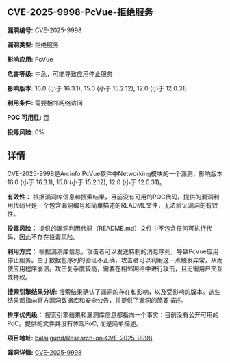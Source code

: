 ## CVE-2025-9998-PcVue-拒绝服务

**漏洞编号:** CVE-2025-9998

**漏洞类型:** 拒绝服务

**影响应用:** PcVue

**危害等级:** 中危，可能导致应用停止服务

**影响版本:** 16.0 (小于 16.3.1), 15.0 (小于 15.2.12), 12.0 (小于 12.0.31)

**利用条件:** 需要相邻网络访问

**POC 可用性:** 否

**投毒风险:** 0%

## 详情

CVE-2025-9998是Arcinfo PcVue软件中Networking模块的一个漏洞，影响版本16.0 (小于 16.3.1), 15.0 (小于 15.2.12), 12.0 (小于 12.0.31)。

**有效性：**
根据漏洞库信息和搜索结果，目前没有可用的POC代码。提供的漏洞利用代码只是一个包含漏洞编号和简单描述的README文件，无法验证漏洞的有效性。

**投毒风险：**
提供的漏洞利用代码（README.md）文件中不包含任何可执行代码，因此不存在投毒风险。

**利用方式：**
根据漏洞库信息，攻击者可以发送特制的消息序列，导致PcVue应用停止服务。由于数据包序列的验证不正确，攻击者可以利用这一点触发异常，从而使应用程序崩溃。攻击复杂度较高，需要在相邻网络中进行攻击，且无需用户交互或特权。

**搜索引擎结果分析:**
搜索结果确认了漏洞的存在和影响，以及受影响的版本。这些结果都指向官方漏洞数据库和安全公告，并提供了漏洞的简要描述。

**排序优先级：** 搜索引擎结果和漏洞库信息都指向一个事实：目前没有公开可用的PoC。提供的文件并没有体现PoC, 而是简单描述。


**项目地址:** [balajigund/Research-on-CVE-2025-9998](https://github.com/balajigund/Research-on-CVE-2025-9998)

**漏洞详情:** [CVE-2025-9998](https://nvd.nist.gov/vuln/detail/CVE-2025-9998)